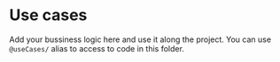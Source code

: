 # Use cases

Add your bussiness logic here and use it along the project. You can use `@useCases/` alias to access to code in this folder.